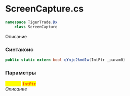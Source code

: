 
# ScreenCapture.cs
```csharp
namespace TigerTrade.Dx  
    class ScreenCapture
```

Описание

### Синтаксис
```csharp
public static extern bool qYnjc2kmd1w(IntPtr _param0)
```

### Параметры  
<mark style="color:yellow;">**`_param0`**</mark> <mark style="color:red;">`IntPtr`</mark>  
 *Описание*  
  

                    
                    